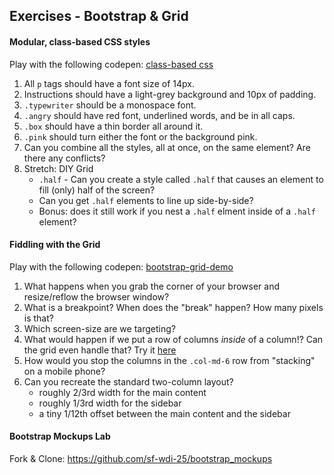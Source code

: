 ## Exercises - Bootstrap & Grid

#### Modular, class-based CSS styles
Play with the following codepen: [class-based css](http://codepen.io/nathanallen/pen/qOvBzr?editors=110)

1. All `p` tags should have a font size of 14px.
2. Instructions should have a light-grey background and 10px of padding.
3. `.typewriter` should be a monospace font.
4. `.angry` should have red font, underlined words, and be in all caps.
5. `.box` should have a thin border all around it.
6. `.pink` should turn either the font or the background pink.
7. Can you combine all the styles, all at once, on the same element? Are there any conflicts?
8. Stretch: DIY Grid
    - `.half` - Can you create a style called `.half` that causes an element to fill (only) half of the screen?
    - Can you get `.half` elements to line up side-by-side?
    - Bonus: does it still work if you nest a `.half` elment inside of a `.half` element?

#### Fiddling with the Grid
Play with the following codepen: [bootstrap-grid-demo](http://codepen.io/nathanallen/pen/XmOBdL?editors=110)

1. What happens when you grab the corner of your browser and resize/reflow the browser window?
2. What is a breakpoint? When does the "break" happen? How many pixels is that?
3. Which screen-size are we targeting?
4. What would happen if we put a row of columns _inside_ of a column!? Can the grid even handle that? Try it [here](http://codepen.io/nathanallen/pen/gaqVOj?editors=110)
5. How would you stop the columns in the `.col-md-6` row from "stacking" on a mobile phone?
6. Can you recreate the standard two-column layout?
    - roughly 2/3rd width for the main content
    - roughly 1/3rd width for the sidebar
    - a tiny 1/12th offset between the main content and the sidebar

#### Bootstrap Mockups Lab
Fork & Clone: https://github.com/sf-wdi-25/bootstrap_mockups
